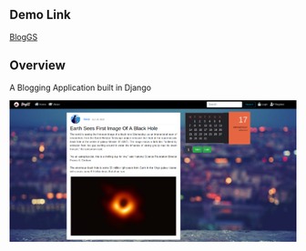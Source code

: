 ## Demo Link
[BlogGS](https://www.abeergs.com)

## Overview
A Blogging Application built in Django

![](https://raw.githubusercontent.com/beingabeer/BlogGS/master/django_project/blog.png)
